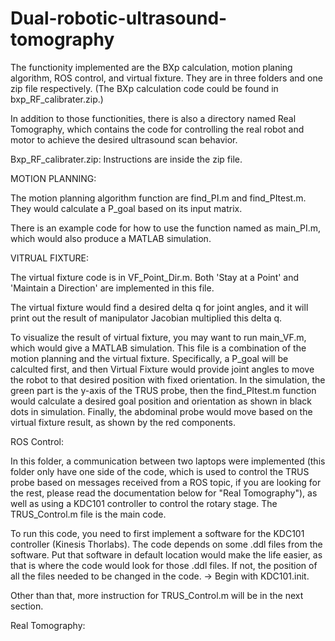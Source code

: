 # Dual-robotic-ultrasound-tomography

The functionity implemented are the BXp calculation, motion planing algorithm, ROS control, and virtual fixture. They are in three folders and one zip file respectively. (The BXp calculation code could be found in bxp_RF_calibrater.zip.) 

In addition to those functionities, there is also a directory named Real Tomography, which contains the code for controlling the real robot and motor to achieve the desired ultrasound scan behavior. 

Bxp_RF_calibrater.zip:
Instructions are inside the zip file. 


MOTION PLANNING:

The motion planning algorithm function are find_PI.m and find_PItest.m. They would calculate a P_goal based on its input matrix.

There is an example code for how to use the function named as main_PI.m, which would also produce a MATLAB simulation. 


VITRUAL FIXTURE:

The virtual fixture code is in VF_Point_Dir.m. Both 'Stay at a Point' and 'Maintain a Direction' are implemented in this file. 

The virtual fixture would find a desired delta q for joint angles, and it will print out the result of manipulator Jacobian multiplied this delta q. 

To visualize the result of virtual fixture, you may want to run main_VF.m, which would give a MATLAB simulation. This file is a combination of the motion planning and the virtual fixture. Specifically, a P_goal will be calculted first, and then Virtual Fixture would provide joint angles to move the robot to that desired position with fixed orientation. In the simulation, the green part is the y-axis of the TRUS probe, then the find_PItest.m function would calculate a desired goal position and orientation as shown in black dots in simulation. Finally, the abdominal probe would move based on the virtual fixture result, as shown by the red components. 


ROS Control:

In this folder, a communication between two laptops were implemented (this folder only have one side of the code, which is used to control the TRUS probe based on messages received from a ROS topic, if you are looking for the rest, please read the documentation below for "Real Tomography"), as well as using a KDC101 controller to control the rotary stage. The TRUS_Control.m file is the main code. 

To run this code, you need to first implement a software for the KDC101 controller (Kinesis Thorlabs). The code depends on some .ddl files from the software. Put that software in default location would make the life easier, as that is where the code would look for those .ddl files. If not, the position of all the files needed to be changed in the code. -> Begin with KDC101.init. 

Other than that, more instruction for TRUS_Control.m will be in the next section. 


Real Tomography:


